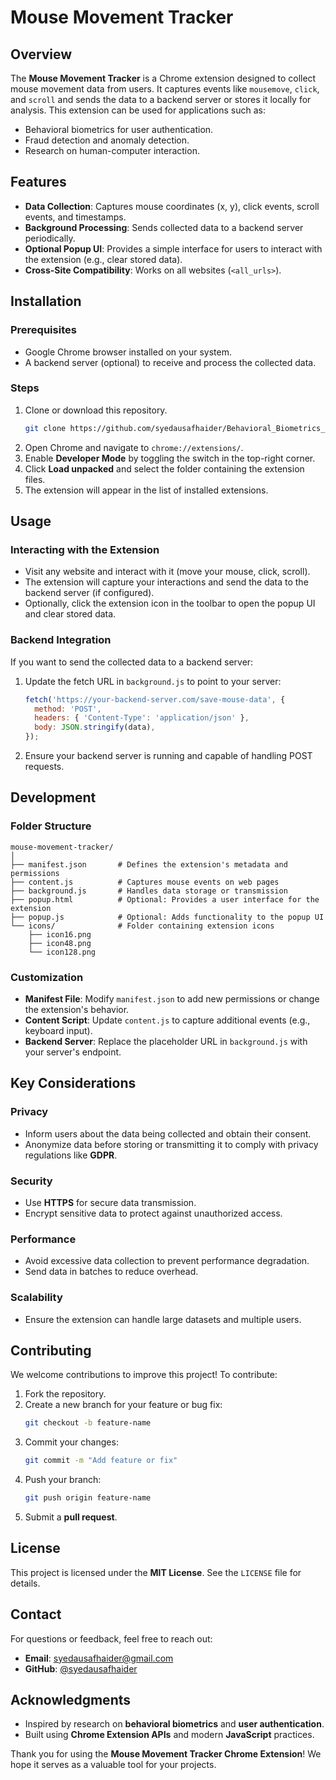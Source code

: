 # Mouse Movement Tracker

## Overview
The **Mouse Movement Tracker** is a Chrome extension designed to collect mouse movement data from users. It captures events like `mousemove`, `click`, and `scroll` and sends the data to a backend server or stores it locally for analysis. This extension can be used for applications such as:

- Behavioral biometrics for user authentication.
- Fraud detection and anomaly detection.
- Research on human-computer interaction.

## Features
- **Data Collection**: Captures mouse coordinates (x, y), click events, scroll events, and timestamps.
- **Background Processing**: Sends collected data to a backend server periodically.
- **Optional Popup UI**: Provides a simple interface for users to interact with the extension (e.g., clear stored data).
- **Cross-Site Compatibility**: Works on all websites (`<all_urls>`).

## Installation
### Prerequisites
- Google Chrome browser installed on your system.
- A backend server (optional) to receive and process the collected data.

### Steps
1. Clone or download this repository.
   ```bash
   git clone https://github.com/syedausafhaider/Behavioral_Biometrics_for_User_Authentication_using_mouse_scroll/mouse-movement-tracker.git
   ```
2. Open Chrome and navigate to `chrome://extensions/`.
3. Enable **Developer Mode** by toggling the switch in the top-right corner.
4. Click **Load unpacked** and select the folder containing the extension files.
5. The extension will appear in the list of installed extensions.

## Usage
### Interacting with the Extension
- Visit any website and interact with it (move your mouse, click, scroll).
- The extension will capture your interactions and send the data to the backend server (if configured).
- Optionally, click the extension icon in the toolbar to open the popup UI and clear stored data.

### Backend Integration
If you want to send the collected data to a backend server:

1. Update the fetch URL in `background.js` to point to your server:
   ```javascript
   fetch('https://your-backend-server.com/save-mouse-data', {
     method: 'POST',
     headers: { 'Content-Type': 'application/json' },
     body: JSON.stringify(data),
   });
   ```
2. Ensure your backend server is running and capable of handling POST requests.

## Development
### Folder Structure
```
mouse-movement-tracker/
│
├── manifest.json       # Defines the extension's metadata and permissions
├── content.js          # Captures mouse events on web pages
├── background.js       # Handles data storage or transmission
├── popup.html          # Optional: Provides a user interface for the extension
├── popup.js            # Optional: Adds functionality to the popup UI
└── icons/              # Folder containing extension icons
    ├── icon16.png
    ├── icon48.png
    └── icon128.png
```

### Customization
- **Manifest File**: Modify `manifest.json` to add new permissions or change the extension's behavior.
- **Content Script**: Update `content.js` to capture additional events (e.g., keyboard input).
- **Backend Server**: Replace the placeholder URL in `background.js` with your server's endpoint.

## Key Considerations
### Privacy
- Inform users about the data being collected and obtain their consent.
- Anonymize data before storing or transmitting it to comply with privacy regulations like **GDPR**.

### Security
- Use **HTTPS** for secure data transmission.
- Encrypt sensitive data to protect against unauthorized access.

### Performance
- Avoid excessive data collection to prevent performance degradation.
- Send data in batches to reduce overhead.

### Scalability
- Ensure the extension can handle large datasets and multiple users.

## Contributing
We welcome contributions to improve this project! To contribute:

1. Fork the repository.
2. Create a new branch for your feature or bug fix:
   ```bash
   git checkout -b feature-name
   ```
3. Commit your changes:
   ```bash
   git commit -m "Add feature or fix"
   ```
4. Push your branch:
   ```bash
   git push origin feature-name
   ```
5. Submit a **pull request**.

## License
This project is licensed under the **MIT License**. See the `LICENSE` file for details.

## Contact
For questions or feedback, feel free to reach out:

- **Email**: syedausafhaider@gmail.com
- **GitHub**: [@syedausafhaider](https://github.com/your-github-username)

## Acknowledgments
- Inspired by research on **behavioral biometrics** and **user authentication**.
- Built using **Chrome Extension APIs** and modern **JavaScript** practices.

Thank you for using the **Mouse Movement Tracker Chrome Extension**! We hope it serves as a valuable tool for your projects.
